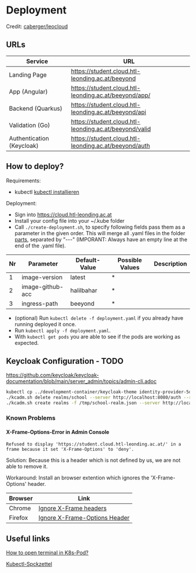 # Deployment

Credit: [caberger/leocloud](https://github.com/caberger/leocloud)

## URLs

| Service | URL |
|-|-|
| Landing Page | <https://student.cloud.htl-leonding.ac.at/beeyond> |
| App (Angular) | <https://student.cloud.htl-leonding.ac.at/beeyond/app/> |
| Backend (Quarkus) | <https://student.cloud.htl-leonding.ac.at/beeyond/api> |
| Validation (Go) | <https://student.cloud.htl-leonding.ac.at/beeyond/valid> |
| Authentication (Keycloak) | <https://student.cloud.htl-leonding.ac.at/beeyond/auth> |

## How to deploy?

Requirements:

* kubectl [kubectl installieren](https://kubernetes.io/de/docs/tasks/tools/install-kubectl/)

Deployment:

* Sign into <https://cloud.htl-leonding.ac.at>
* Install your config file into your ~/.kube folder
* Call `./create-deployment.sh`, to specify following fields pass them as a parameter in the given order. This will merge all .yaml files in the folder [parts](./parts), separated by "---" (IMPORANT: Always have an empty line at the end of the .yaml file).

| Nr | Parameter | Default-Value | Possible Values | Description
|-|-|-|-|-|
| 1 | image-version| latest | * |
| 2 | image-github-acc | halilbahar | * |
| 3 | ingress-path | beeyond | * |

* (optional) Run `kubectl delete -f deployment.yaml` if you already have running deployed it once.
* Run `kubectl apply -f deployment.yaml`.
* With `kubectl get pods` you are able to see if the pods are working as expected.

## Keycloak Configuration - TODO

<https://github.com/keycloak/keycloak-documentation/blob/main/server_admin/topics/admin-cli.adoc>


```bash
kubectl cp ../development-container/keycloak-theme identity-provider-5d5674444b-8nvt4:/opt/jboss/keycloak/themes/beeyond
./kcadm.sh delete realms/school --server http://localhost:8080/auth --realm master --user beeyond
./kcadm.sh create realms -f /tmp/school-realm.json --server http://localhost:8080/auth --realm master --user beeyond
```

### Known Problems

#### X-Frame-Options-Error in Admin Console

```
Refused to display 'https://student.cloud.htl-leonding.ac.at/' in a frame because it set 'X-Frame-Options' to 'deny'.
```

Solution: Because this is a header which is not defined by us, we are not able to remove it.

Workaround: Install an browser extention which ignores the 'X-Frame-Options' header.

| Browser | Link |
|-|-|
| Chrome | [Ignore X-Frame headers](https://chrome.google.com/webstore/detail/ignore-x-frame-headers/gleekbfjekiniecknbkamfmkohkpodhe) |
| Firefox | [Ignore X-Frame-Options Header](https://addons.mozilla.org/de/firefox/addon/ignore-x-frame-options-header/)|

## Useful links

[How to open terminal in K8s-Pod?](https://kubernetes.io/docs/tasks/debug-application-cluster/get-shell-running-container/)

[Kubectl-Spckzettel](https://kubernetes.io/de/docs/reference/kubectl/cheatsheet/)
